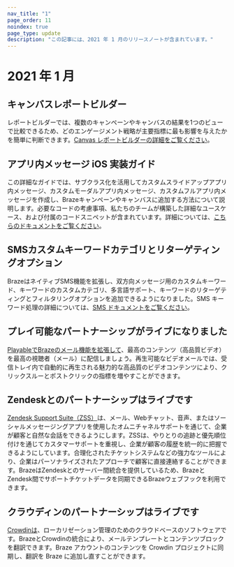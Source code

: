```yaml
---
nav_title: "1"
page_order: 11
noindex: true
page_type: update
description: "この記事には、2021 年 1 月のリリースノートが含まれています。"
---
```

# 2021 年 1 月

## キャンバスレポートビルダー

レポートビルダーでは、複数のキャンペーンやキャンバスの結果を1つのビューで比較できるため、どのエンゲージメント戦略が主要指標に最も影響を与えたかを簡単に判断できます。[Canvas レポートビルダーの詳細をご覧ください]({{site.baseurl}}/user_guide/data_and_analytics/reporting/report_builder/)。

## アプリ内メッセージ iOS 実装ガイド

この詳細なガイドでは、サブクラス化を活用してカスタムスライドアップアプリ内メッセージ、カスタムモーダルアプリ内メッセージ、カスタムフルアプリ内メッセージを作成し、Brazeキャンペーンやキャンバスに追加する方法について説明します。必要なコードの考慮事項、私たちのチームが構築した詳細なユースケース、および付属のコードスニペットが含まれています。詳細については、[こちらのドキュメントをご覧ください]({{site.baseurl}}/developer_guide/platform_integration_guides/ios/in-app_messaging/implementation_guide/)。 

## SMSカスタムキーワードカテゴリとリターゲティングオプション

BrazeはネイティブSMS機能を拡張し、双方向メッセージ用のカスタムキーワード、キーワードのカスタムカテゴリ、多言語サポート、キーワードのリターゲティングとフィルタリングオプションを追加できるようになりました。SMS キーワード処理の詳細については、[SMS ドキュメントをご覧ください]({{site.baseurl}}/user_guide/message_building_by_channel/sms/keywords/keyword_handling/)。 

## プレイ可能なパートナーシップがライブになりました

[PlayableでBrazeのメール機能を拡張して]({{site.baseurl}}/partners/playable/)、最高のコンテンツ（高品質ビデオ）を最高の視聴者（メール）に配信しましょう。再生可能なビデオメールでは、受信トレイ内で自動的に再生される魅力的な高品質のビデオコンテンツにより、クリックスルーとポストクリックの指標を増やすことができます。 

## Zendeskとのパートナーシップはライブです

[Zendesk Support Suite（ZSS）]({{site.baseurl}}/partners/zendesk/)は、メール、Webチャット、音声、またはソーシャルメッセージングアプリを使用したオムニチャネルサポートを通じて、企業が顧客と自然な会話をできるようにします。ZSSは、やりとりの追跡と優先順位付けを通じてカスタマーサポートを重視し、企業が顧客の履歴を統一的に把握できるようにしています。合理化されたチケットシステムなどの強力なツールにより、企業はパーソナライズされたアプローチで顧客に直接連絡することができます。BrazeはZendeskとのサーバー間統合を提供しているため、BrazeとZendesk間でサポートチケットデータを同期できるBrazeウェブフックを利用できます。 

## クラウディンのパートナーシップはライブです

[Crowdinは]({{site.baseurl}}/partners/crowdin/)、ローカリゼーション管理のためのクラウドベースのソフトウェアです。BrazeとCrowdinの統合により、メールテンプレートとコンテンツブロックを翻訳できます。Braze アカウントのコンテンツを Crowdin プロジェクトに同期し、翻訳を Braze に追加し直すことができます。

